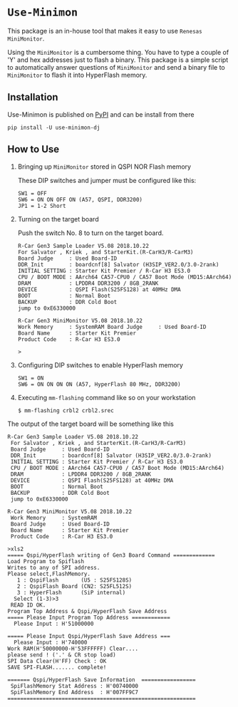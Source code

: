 # `Use-Minimon`

This package is an in-house tool that makes it easy to use `Renesas MiniMonitor`.

Using the `MiniMonitor` is a cumbersome thing.
You have to type a couple of 'Y' and hex addresses just to flash a binary.
This package is a simple script to automatically answer questions of `MiniMonitor`
and send a binary file to `MiniMonitor` to flash it into HyperFlash memory.


## Installation

Use-Minimon is published on [PyPI](https://pypi.org/project/use-minimon-dj/)
and can be install from there

```shell
pip install -U use-minimon-dj
```


## How to Use

1. Bringing up `MiniMonitor` stored in QSPI NOR Flash memory

    These DIP switches and jumper must be configured like this:

    ```
    SW1 = OFF
    SW6 = ON ON OFF ON (A57, QSPI, DDR3200)
    JP1 = 1-2 Short
    ```

1. Turning on the target board

    Push the switch No. 8 to turn on the target board.

    ```
    R-Car Gen3 Sample Loader V5.08 2018.10.22
    For Salvator , Kriek , and StarterKit.(R-CarH3/R-CarM3)
    Board Judge     : Used Board-ID
    DDR_Init        : boardcnf[8] Salvator (H3SIP_VER2.0/3.0-2rank)
    INITIAL SETTING : Starter Kit Premier / R-Car H3 ES3.0
    CPU / BOOT MODE : AArch64 CA57-CPU0 / CA57 Boot Mode (MD15:AArch64)
    DRAM            : LPDDR4 DDR3200 / 8GB_2RANK
    DEVICE          : QSPI Flash(S25FS128) at 40MHz DMA
    BOOT            : Normal Boot
    BACKUP          : DDR Cold Boot
    jump to 0xE6330000

    R-Car Gen3 MiniMonitor V5.08 2018.10.22
    Work Memory     : SystemRAM Board Judge     : Used Board-ID
    Board Name      : Starter Kit Premier
    Product Code    : R-Car H3 ES3.0

    >
    ```

1. Configuring DIP switches to enable HyperFlash memory

    ```
    SW1 = ON
    SW6 = ON ON ON ON (A57, HyperFlash 80 MHz, DDR3200)
    ```

1. Executing `mm-flashing` command like so on your workstation

    ```shell
    $ mm-flashing crbl2 crbl2.srec
    ```


The output of the target board will be something like this
```
R-Car Gen3 Sample Loader V5.08 2018.10.22
 For Salvator , Kriek , and StarterKit.(R-CarH3/R-CarM3)
 Board Judge     : Used Board-ID
 DDR_Init        : boardcnf[8] Salvator (H3SIP_VER2.0/3.0-2rank)
 INITIAL SETTING : Starter Kit Premier / R-Car H3 ES3.0
 CPU / BOOT MODE : AArch64 CA57-CPU0 / CA57 Boot Mode (MD15:AArch64)
 DRAM            : LPDDR4 DDR3200 / 8GB_2RANK
 DEVICE          : QSPI Flash(S25FS128) at 40MHz DMA
 BOOT            : Normal Boot
 BACKUP          : DDR Cold Boot
 jump to 0xE6330000

R-Car Gen3 MiniMonitor V5.08 2018.10.22
 Work Memory     : SystemRAM
 Board Judge     : Used Board-ID
 Board Name      : Starter Kit Premier
 Product Code    : R-Car H3 ES3.0

>xls2
===== Qspi/HyperFlash writing of Gen3 Board Command =============
Load Program to Spiflash
Writes to any of SPI address.
Please select,FlashMemory.
   1 : QspiFlash       (U5 : S25FS128S)
   2 : QspiFlash Board (CN2: S25FL512S)
   3 : HyperFlash      (SiP internal)
  Select (1-3)>3
 READ ID OK.
Program Top Address & Qspi/HyperFlash Save Address
===== Please Input Program Top Address ============
  Please Input : H'51000000

===== Please Input Qspi/HyperFlash Save Address ===
  Please Input : H'740000
Work RAM(H'50000000-H'53FFFFFF) Clear....
please send ! ('.' & CR stop load)
SPI Data Clear(H'FF) Check : OK
SAVE SPI-FLASH....... complete!

======= Qspi/HyperFlash Save Information  =================
 SpiFlashMemory Stat Address : H'00740000
 SpiFlashMemory End Address  : H'007FF9C7
===========================================================
```
